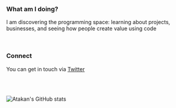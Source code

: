### What am I doing?

I am discovering the programming space: learning about projects, businesses, and seeing how people create value using code

<br>

### Connect

You can get in touch via [Twitter](https://twitter.com/atakanaltok) 

<br>
<br>

![Atakan's GitHub stats](https://github-readme-stats.vercel.app/api?username=atakanaltok&count_private=true&show_icons=true&theme=highcontrast)
